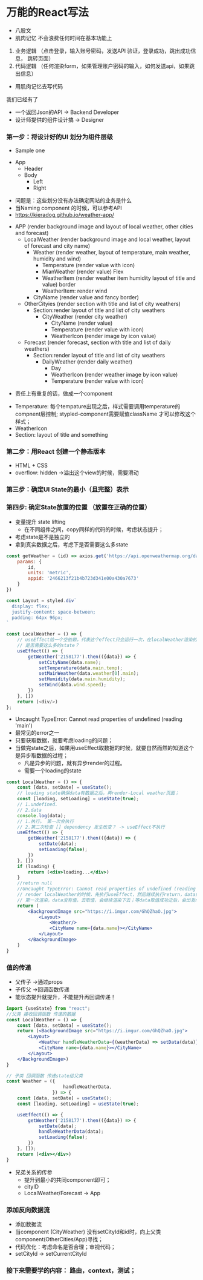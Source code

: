 # 万能的React写法

- 八股文
- 肌肉记忆 不会浪费任何时间在基本功能上

1. 业务逻辑 （点击登录，输入账号密码，发送API 验证，登录成功，跳出成功信息， 跳转页面）
2. 代码逻辑 （任何渲染form，如果管理账户密码的输入，如何发送api，如果跳出信息）

* 用肌肉记忆去写代码

我们已经有了

- 一个返回Json的API -> Backend Developer
- 设计师提供的组件设计搞 -> Designer

### 第一步：将设计好的UI 划分为组件层级

* Sample one

- App
    - Header
    - Body
        - Left
        - Right

* 问题是：这些划分没有办法确定网站的业务是什么
* 当Naming component 的时候，可以参考API
* https://kieradog.github.io/weather-app/


- APP (render background image and layout of local weather, other cities and forecast)
    - LocalWeather (render background image and local weather, layout of forecast and city name)
        - Weather (render weather, layout of temperature, main weather, humidity and wind)
            - Temperature (render value with icon)
            - MianWeather (render value)
              Flex
            - WeatherItem (render weather item humidity layout of title and value)
              border
            - WeatherItem: render wind
        - CityName (render value and fancy border)
    - OtherCityies (render section with title and list of city weathers)
        - Section:render layout of title and list of city weathers
            - CityWeather (render city weather)
                - CityName (render value)
                - Temperature (render value with icon)
                - WeatherIcon (render image by icon value)
    - Forecast (render forecast, section with title and list of daily weathers)
        - Section:render layout of title and list of city weathers
            - DailyWeather (render daily weather)
                - Day
                - WeatherIcon (render weather image by icon value)
                - Temperature (render value with icon)

* 责任上有重复的话，做成一个component

- Temperature: 每个tempature出现之后，样式需要调用temperature的compnent层控制; stypled-component需要赋值className 才可以修改这个样式；
- WeatherIcon
- Section: layout of title and something

### 第二步：用React 创建一个静态版本

* HTML + CSS
* overflow: hidden ->溢出这个view的时候，需要滑动

### 第三步：确定UI State的最小（且完整）表示

### 第四步: 确定State放置的位置 （放置在正确的位置）

* 变量提升 state lifting
    * 在不同组件之间，copy同样的代码的时候，考虑状态提升；
* 考虑state是不是独立的
* 拿到真实数据之后，考虑下是否需要这么多state

```js
const getWeather = (id) => axios.get('https://api.openweathermap.org/data/2.5/weather', {
    params: {
        id,
        units: 'metric',
        appid: '2466213f21b4b723d341e00a430a7673'
    }
})

const Layout = styled.div`
  display: flex;
  justify-content: space-between;
  padding: 64px 96px;
`

const LocalWeather = () => {
    // useEffect给一个空依赖，代表这个effect只会运行一次，在localWeather渲染的时候，运行一次这个useEffect；
    // 是否需要这么多的state？
    useEffect(() => {
        getWeather('2158177').then(({data}) => {
            setCityName(data.name);
            setTemperature(data.main.temp);
            setMainWeather(data.weather[0].main);
            setHumidity(data.main.humidity);
            setWind(data.wind.speed);
        })
    }, [])
    return (<div/>)
};

```

* Uncaught TypeError: Cannot read properties of undefined (reading 'main')
* 最常见的error之一
* 只要获取数据，就要考虑loading的问题；
* 当做完state之后，如果用useEffect取数据的时候，就要自然而然的知道这个是异步取数据的过程；
    - 凡是异步的问题，就有异步render的过程。
    - 需要一个loading的state

```jsx
const LocalWeather = () => {
    const [data, setDate] = useState();
    // loading state确保data有数据之后，再render-Local weather页面；
    const [loading, setLoading] = useState(true);
    // 1.undefined.
    // 2.data
    console.log(data);
    // 1.执行。 第一次会执行
    // 2.第二次检查 [] dependency 发生改变？ -> useEffect不执行
    useEffect(() => {
        getWeather('2158177').then(({data}) => {
            setDate(data);
            setLoading(false);
        })
    }, [])
    if (loading) {
        return (<div>loading...</div>)
    }
    //return null
    //Uncaught TypeError: Cannot read properties of undefined (reading 'main')
    // render localWeather的时候，先执行useEffect，然后继续执行return，data的值都是空的，所以返回上述错误；
    // 第一次渲染，data没有值，去取值，会继续渲染下去；等data取值成功之后，会出发re-render；useEffect不会被执行，因为dependence没有发生改变；
    return (
        <BackgroundImage src="https://i.imgur.com/GhQZhaO.jpg">
            <Layout>
                <Weather/>
                <CityName name={data.name}></CityName>
            </Layout>
        </BackgroundImage>
    )
}

```

### 值的传递

* 父传子 ->通过props
* 子传父 ->回调函数传递
* 能状态提升就提升，不能提升再回调传递！

```jsx
import {useState} from "react";
//父类 接收回调函数 传递的数据 
const LocalWeather = () => {
    const [data, setData] = useState();
    return (<BackgroundImage src="https://i.imgur.com/GhQZhaO.jpg">
        <Layout>
            <Weather handleWeatherData={(weatherData) => setData(data)}/>
            <CityName name={data.name}></CityName>
        </Layout>
    </BackgroundImage>)
}

// 子类 回调函数 传递state给父类
const Weather = ({
                     handleWeatherData,
                 }) => {
    const [data, setDate] = useState();
    const [loading, setLoading] = useState(true);

    useEffect(() => {
        getWeather('2158177').then(({data}) => {
            setDate(data);
            handleWeatherData(data);
            setLoading(false);
        })
    }, []);
    return (<div></div>)
}
```

* 兄弟关系的传参
  * 提升到最小的共同component即可；
  * cityID
  * LocalWeather/Forecast -> App 

### 添加反向数据流
* 添加数据流
* 当component (CityWeather) 没有setCityId和id时，向上父类component(OtherCities/App)寻找；
* 代码优化：考虑命名是否合理；审视代码；
* setCityId -> setCurrentCityId

### 接下来需要学的内容： 路由，context，测试；